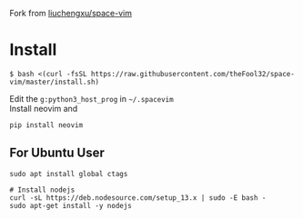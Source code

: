 Fork from [liuchengxu/space-vim](https://github.com/liuchengxu/space-vim)

# Install
```
$ bash <(curl -fsSL https://raw.githubusercontent.com/theFool32/space-vim/master/install.sh)
```

Edit the `g:python3_host_prog` in `~/.spacevim`  
Install neovim and
```
pip install neovim
```

## For Ubuntu User
```
sudo apt install global ctags

# Install nodejs
curl -sL https://deb.nodesource.com/setup_13.x | sudo -E bash -
sudo apt-get install -y nodejs
```

